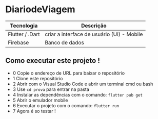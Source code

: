 # DiariodeViagem

|Tecnologia|Descrição|
|-|-|
|Flutter / .Dart | criar a interface de usuário (UI) - Mobile|
|Firebase|Banco de dados|

## Como executar este projeto !
- 0 Copie o endereço de URL para baixar o repositório
- 1 Clone este repositório
- 2 Abrir com o Visual Studio Code e abrir um terminal cmd ou bash
- 3 Use `cd prova` para entrar na pasta
- 4 Instalar as dependências com o comando: `flutter pub get`
- 5 Abrir o emulador mobile
- 6 Executar o projeto com o comando: `flutter run`
- 7 Agora é so testar !